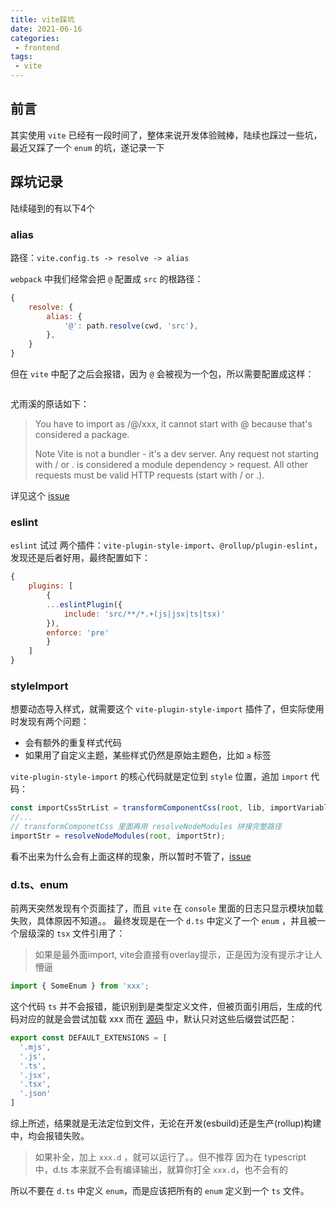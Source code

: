 ```yaml
---
title: vite踩坑
date: 2021-06-16
categories:
 - frontend
tags:
 - vite
---
```


## 前言

其实使用 ``vite`` 已经有一段时间了，整体来说开发体验贼棒，陆续也踩过一些坑，最近又踩了一个 ``enum`` 的坑，遂记录一下

## 踩坑记录

陆续碰到的有以下4个

### alias

路径：``vite.config.ts -> resolve -> alias``

``webpack`` 中我们经常会把 ``@`` 配置成 ``src`` 的根路径：
``` js
{
    resolve: {
        alias: {
            '@': path.resolve(cwd, 'src'),
        },
    }
}
```
但在 ``vite`` 中配了之后会报错，因为 ``@`` 会被视为一个包，所以需要配置成这样：
``` js
```

尤雨溪的原话如下：
> You have to import as /@/xxx, it cannot start with @ because that's considered a package.
>
> Note Vite is not a bundler - it's a dev server. Any request not starting with / or . is considered a module dependency > request. All other requests must be valid HTTP requests (start with / or .).

详见这个 [issue](https://github.com/vitejs/vite/issues/279)

### eslint

``eslint`` 试过 两个插件：``vite-plugin-style-import``、``@rollup/plugin-eslint``，发现还是后者好用，最终配置如下：
``` js
{
    plugins: [
        {
        ...eslintPlugin({
            include: 'src/**/*.+(js|jsx|ts|tsx)'
        }),
        enforce: 'pre'
        }
    ]
}
```

### styleImport

想要动态导入样式，就需要这个 ``vite-plugin-style-import`` 插件了，但实际使用时发现有两个问题：

- 会有额外的重复样式代码
- 如果用了自定义主题，某些样式仍然是原始主题色，比如 ``a`` 标签

``vite-plugin-style-import`` 的核心代码就是定位到 ``style`` 位置，追加 ``import`` 代码：

``` js
const importCssStrList = transformComponentCss(root, lib, importVariables);
//...
// transformComponetCss 里面再用 resolveNodeModules 拼接完整路径
importStr = resolveNodeModules(root, importStr);
```

看不出来为什么会有上面这样的现象，所以暂时不管了，[issue](https://github.com/anncwb/vite-plugin-style-import/issues/17)

### d.ts、enum

前两天突然发现有个页面挂了，而且 ``vite`` 在 ``console`` 里面的日志只显示模块加载失败，具体原因不知道。。
最终发现是在一个 ``d.ts`` 中定义了一个 ``enum`` ，并且被一个层级深的 ``tsx`` 文件引用了：
> 如果是最外面import, vite会直接有overlay提示，正是因为没有提示才让人懵逼

``` ts
import { SomeEnum } from 'xxx';
```

这个代码 ``ts`` 并不会报错，能识别到是类型定义文件，但被页面引用后，生成的代码对应的就是会尝试加载 xxx
而在 [源码](https://sourcegraph.com/github.com/vitejs/vite/-/blob/packages/vite/src/node/constants.ts#L9:14) 中，默认只对这些后缀尝试匹配：

``` ts
export const DEFAULT_EXTENSIONS = [
  '.mjs',
  '.js',
  '.ts',
  '.jsx',
  '.tsx',
  '.json'
]
```

综上所述，结果就是无法定位到文件，无论在开发(esbuild)还是生产(rollup)构建中，均会报错失败。
> 如果补全，加上 ``xxx.d`` ，就可以运行了。。但不推荐
> 因为在 typescript 中，d.ts 本来就不会有编译输出，就算你打全 ``xxx.d``，也不会有的

所以不要在 ``d.ts`` 中定义 ``enum``，而是应该把所有的 ``enum`` 定义到一个 ``ts`` 文件。
